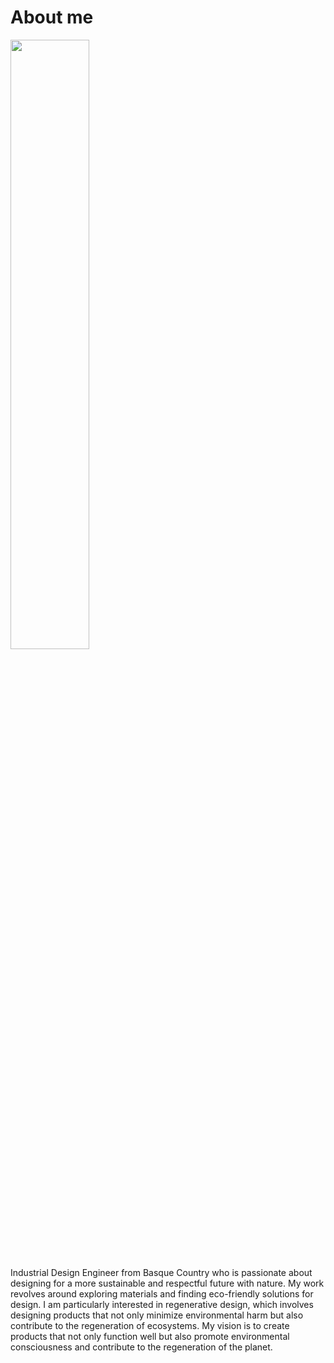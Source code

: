 # About me

<img src="https://junebascaran.github.io/MDEF/images/About/IMG-1386.jpg" width=50% height=50%> 

 Industrial Design Engineer from Basque Country who is passionate about designing for a more sustainable and respectful future with nature. My work revolves around exploring materials and finding eco-friendly solutions for design. I am particularly interested in regenerative design, which involves designing products that not only minimize environmental harm but also contribute to the regeneration of ecosystems. My vision is to create products that not only function well but also promote environmental consciousness and contribute to the regeneration of the planet.
 




